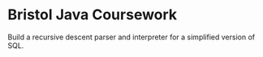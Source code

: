 # Bristol Java Coursework

Build a recursive descent parser and interpreter for a simplified version of SQL.
